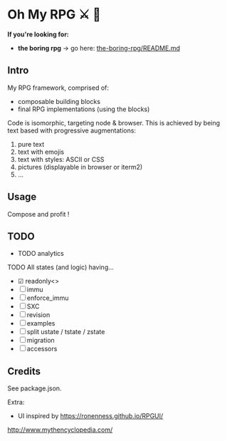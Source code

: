 # Oh My RPG ⚔ 👑

**If you're looking for:**
- **the boring rpg** → go here: [the-boring-rpg/README.md](../A-apps--core/the-boring-rpg/README.md)


## Intro

My RPG framework, comprised of:
* composable building blocks
* final RPG implementations (using the blocks)

Code is isomorphic, targeting node & browser. This is achieved by being text based with progressive augmentations:
1. pure text
1. text with emojis
1. text with styles: ASCII or CSS
1. pictures (displayable in browser or iterm2)
1. ...


## Usage
Compose and profit !


## TODO
* TODO analytics

TODO All states (and logic) having...
* ☑ readonly<>
* ☐ immu
* ☐ enforce_immu
* ☐ SXC
* ☐ revision
* ☐ examples
* ☐ split ustate / tstate / zstate
* ☐ migration
* ☐ accessors


## Credits
See package.json.

Extra:
- UI inspired by https://ronenness.github.io/RPGUI/


http://www.mythencyclopedia.com/
